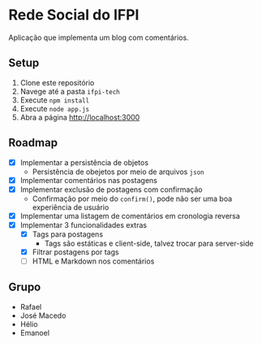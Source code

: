 # Rede Social do IFPI

Aplicação que implementa um blog com comentários.

## Setup

1. Clone este repositório
2. Navege até a pasta `ifpi-tech`
3. Execute `npm install`
4. Execute `node app.js`
5. Abra a página [http://localhost:3000](http://localhost:3000)

## Roadmap

- [x] Implementar a persistência de objetos
    - Persistência de obejetos por meio de arquivos `json`
- [x] Implementar comentários nas postagens
- [x] Implementar exclusão de postagens com confirmação
    - Confirmação por meio do `confirm()`, pode não ser uma boa experiência de usuário
- [x] Implementar uma listagem de comentários em cronologia reversa
- [x] Implementar 3 funcionalidades extras
    - [x] Tags para postagens
        - Tags são estáticas e client-side, talvez trocar para server-side
    - [x] Filtrar postagens por tags
    - [ ] HTML e Markdown nos comentários
    
## Grupo

- Rafael
- José Macedo
- Hélio
- Emanoel
